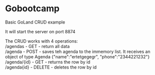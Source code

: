# Gobootcamp
Basic GoLand CRUD example  

It will start the server on port 8874  

The CRUD works with 4 operations:  
/agendas - GET - return all data  
/agenda - POST - saves teh agenda to the immemory list. It receives an object of type Agenda {"name":"ertetgegegr",  "phone":"2344221232"}  
/agenda/{id} - GET - returns the row by id  
/agenda{id} - DELETE - deletes the row by id  
